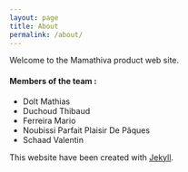 ```yaml
---
layout: page
title: About
permalink: /about/
---
```


Welcome to the Mamathiva product web site.  

#### Members of the team : 

* Dolt Mathias
* Duchoud Thibaud
* Ferreira Mario
* Noubissi Parfait Plaisir De Pâques
* Schaad Valentin


This website have been created with [Jekyll](http://jekyllrb.com/).
